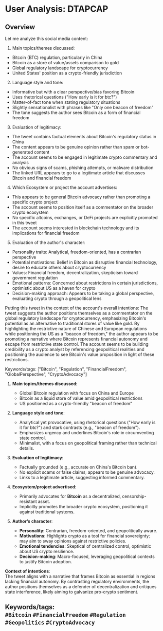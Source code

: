 # User Analysis: DTAPCAP

## Overview

<think>
Let me analyze this social media content:

1. Main topics/themes discussed:
- Bitcoin (BTC) regulation, particularly in China
- Bitcoin as a store of value/assets comparison to gold
- Global regulatory landscape for cryptocurrency
- United States' position as a crypto-friendly jurisdiction

2. Language style and tone:
- Informative but with a clear perspective/bias favoring Bitcoin
- Uses rhetorical questions ("How early is it for btc?")
- Matter-of-fact tone when stating regulatory situations
- Slightly sensationalist with phrases like "Only one beacon of freedom"
- The tone suggests the author sees Bitcoin as a form of financial freedom

3. Evaluation of legitimacy:
- The tweet contains factual elements about Bitcoin's regulatory status in China
- The content appears to be genuine opinion rather than spam or bot-generated content
- The account seems to be engaged in legitimate crypto commentary and analysis
- No obvious signs of scams, phishing attempts, or malware distribution
- The linked URL appears to go to a legitimate article that discusses Bitcoin and financial freedom

4. Which Ecosystem or project the account advertises:
- This appears to be general Bitcoin advocacy rather than promoting a specific crypto project
- The account seems to position itself as a commentator on the broader crypto ecosystem
- No specific altcoins, exchanges, or DeFi projects are explicitly promoted in this tweet
- The account seems interested in blockchain technology and its implications for financial freedom

5. Evaluation of the author's character:
- Personality traits: Analytical, freedom-oriented, has a contrarian perspective
- Potential motivations: Belief in Bitcoin as disruptive financial technology, desire to educate others about cryptocurrency
- Values: Financial freedom, decentralization, skepticism toward government regulation
- Emotional patterns: Concerned about restrictions in certain jurisdictions, optimistic about US as a haven for crypto
- Decision-making approach: Appears to be taking a global perspective, evaluating crypto through a geopolitical lens

Putting this tweet in the context of the account's overall intentions:
The tweet suggests the author positions themselves as a commentator on the global regulatory landscape for cryptocurrency, emphasizing Bitcoin's potential as an alternative to traditional stores of value like gold. By highlighting the restrictive nature of Chinese and European regulations while positioning the US as a "beacon of freedom," the author appears to be promoting a narrative where Bitcoin represents financial autonomy and escape from restrictive state control. The account seems to be building credibility as a crypto analyst by referencing geopolitical realities and positioning the audience to see Bitcoin's value proposition in light of these restrictions.

Keywords/tags:
["Bitcoin", "Regulation", "FinancialFreedom", "GlobalPerspective", "CryptoAdvocacy"]
</think>

1. **Main topics/themes discussed**:  
   - Global Bitcoin regulation with focus on China and Europe  
   - Bitcoin as a liquid store of value amid geopolitical restrictions  
   - US positioned as a crypto-friendly "beacon of freedom"  

2. **Language style and tone**:  
   - Analytical yet provocative, using rhetorical questions ("How early is it for btc?") and stark contrasts (e.g., "beacon of freedom").  
   - Emphasizes urgency and underlines Bitcoin's role in circumventing state control.  
   - Minimalist, with a focus on geopolitical framing rather than technical details.  

3. **Evaluation of legitimacy**:  
   - Factually grounded (e.g., accurate on China's Bitcoin ban).  
   - No explicit scams or false claims; appears to be genuine advocacy.  
   - Links to a legitimate article, suggesting informed commentary.  

4. **Ecosystem/project advertised**:  
   - Primarily advocates for **Bitcoin** as a decentralized, censorship-resistant asset.  
   - Implicitly promotes the broader crypto ecosystem, positioning it against traditional systems.  

5. **Author’s character**:  
   - **Personality**: Contrarian, freedom-oriented, and geopolitically aware.  
   - **Motivations**: Highlights crypto as a tool for financial sovereignty; may aim to sway opinions against restrictive policies.  
   - **Emotional tendencies**: Skeptical of centralized control, optimistic about US crypto resilience.  
   - **Decision-making**: Macro-focused, leveraging geopolitical contexts to justify Bitcoin adoption.  

**Context of intentions**:  
The tweet aligns with a narrative that frames Bitcoin as essential in regions lacking financial autonomy. By contrasting regulatory environments, the author positions themselves as a defender of decentralization and critiques state interference, likely aiming to galvanize pro-crypto sentiment.  

**Keywords/tags**:  
`#Bitcoin` `#FinancialFreedom` `#Regulation` `#Geopolitics` `#CryptoAdvocacy`
---
